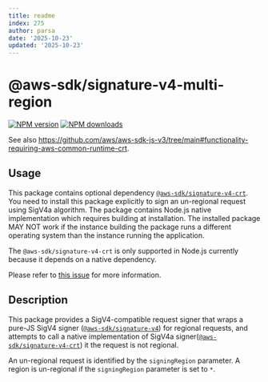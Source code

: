 ```yaml
---
title: readme
index: 275
author: parsa
date: '2025-10-23'
updated: '2025-10-23'
---
```

# @aws-sdk/signature-v4-multi-region

[![NPM version](https://img.shields.io/npm/v/@aws-sdk/signature-v4-multi-region/latest.svg)](https://www.npmjs.com/package/@aws-sdk/signature-v4-multi-region)
[![NPM downloads](https://img.shields.io/npm/dm/@aws-sdk/signature-v4-multi-region.svg)](https://www.npmjs.com/package/@aws-sdk/signature-v4-multi-region)

See also https://github.com/aws/aws-sdk-js-v3/tree/main#functionality-requiring-aws-common-runtime-crt.
## Usage

This package contains optional dependency [`@aws-sdk/signature-v4-crt`](https://www.npmjs.com/package/@aws-sdk/signature-v4).
You need to install this package explicitly to sign an un-regional request using SigV4a algorithm. The package contains
Node.js native implementation which requires building at installation. The installed package MAY NOT work if the
instance building the package runs a different operating system than the instance running the application.

The `@aws-sdk/signature-v4-crt` is only supported in Node.js currently because it depends on a native dependency.

Please refer to [this issue](https://github.com/aws/aws-sdk-js-v3/issues/2822) for more information.

## Description

This package provides a SigV4-compatible request signer that wraps a pure-JS SigV4 signer
([`@aws-sdk/signature-v4`](https://www.npmjs.com/package/@aws-sdk/signature-v4)) for regional requests, and attempts to
call a native implementation of SigV4a signer([`@aws-sdk/signature-v4-crt`](https://www.npmjs.com/package/@aws-sdk/signature-v4))
it the request is not regional.

An un-regional request is identified by the `signingRegion` parameter. A region is un-regional if the `signingRegion`
parameter is set to `*`.
